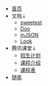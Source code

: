 - [首页](/)
- 文档⇣
	- [sweetest](/sweetest/)
	- [Doo](/doo/)
	- [inJSON](/injson/)
	- [Look](/look/)
- 腾讯课堂⇣
	- [招生计划](/ke/)
	- [课程介绍](/ke/course)	
	- [课程表](/ke/schedule)
- [随笔](/blog/)

